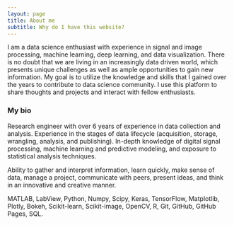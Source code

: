 ```yaml
---
layout: page
title: About me
subtitle: Why do I have this website?
---
```


I am a data science enthusiast with experience in signal and image processing, machine learning, deep learning, and data visualization. There is no doubt that we are living in an increasingly data driven world, which presents unique challenges as well as ample opportunities to gain new information. My goal is to utilize the knowledge and skills that I gained over the years to contribute to data science community. I use this platform to share thoughts and projects and interact with fellow enthusiasts.


### My bio

Research engineer with over 6 years of experience in data collection and analysis. Experience in the stages of data lifecycle (acquisition, storage, wrangling, analysis, and publishing). In-depth knowledge of digital signal processing, machine learning and predictive modeling, and exposure to statistical analysis techniques.

Ability to gather and interpret information, learn quickly, make sense of data, manage a project, communicate with peers, present ideas, and think in an innovative and creative manner.

MATLAB, LabView, Python, Numpy, Scipy, Keras, TensorFlow, Matplotlib, Plotly, Bokeh, Scikit-learn, Scikit-image, OpenCV, R, Git, GitHub, GitHub Pages, SQL.
